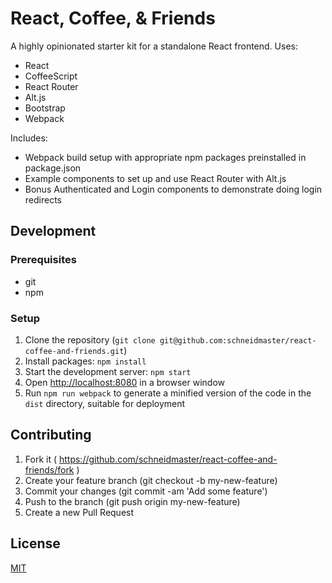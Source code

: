# React, Coffee, & Friends

A highly opinionated starter kit for a standalone React frontend. Uses:

* React
* CoffeeScript
* React Router
* Alt.js
* Bootstrap
* Webpack

Includes:

* Webpack build setup with appropriate npm packages preinstalled in package.json
* Example components to set up and use React Router with Alt.js
* Bonus Authenticated and Login components to demonstrate doing login redirects

## Development

### Prerequisites

* git
* npm

### Setup

1. Clone the repository (`git clone git@github.com:schneidmaster/react-coffee-and-friends.git`)
2. Install packages: `npm install`
3. Start the development server: `npm start`
4. Open [http://localhost:8080](http://localhost:8080) in a browser window
5. Run `npm run webpack` to generate a minified version of the code in the `dist` directory, suitable for deployment

## Contributing

1. Fork it ( https://github.com/schneidmaster/react-coffee-and-friends/fork )
2. Create your feature branch (git checkout -b my-new-feature)
3. Commit your changes (git commit -am 'Add some feature')
4. Push to the branch (git push origin my-new-feature)
5. Create a new Pull Request

## License

[MIT](https://opensource.org/licenses/MIT)
